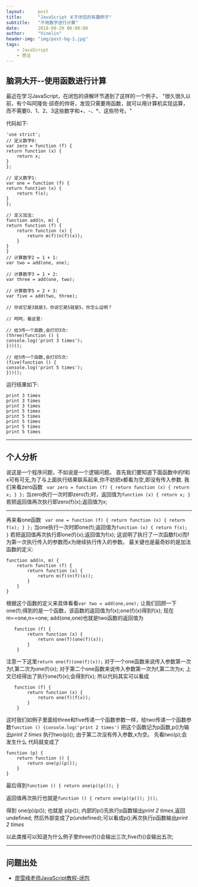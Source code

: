 ```yaml
---
layout:     post
title:      "JavaScript 关于闭包的有趣例子"
subtitle:   "不用数字进行计算"
date:       2018-09-29 00:00:00
author:     "Vinelin"
header-img: "img/post-bg-1.jpg"
tags:
    - JavaScript
    - 想法
---
```


## 脑洞大开--使用函数进行计算

最近在学习JavaScript，在闭包的讲解环节遇到了这样的一个例子。
"很久很久以前，有个叫阿隆佐·邱奇的帅哥，发现只需要用函数，就可以用计算机实现运算，而不需要0、1、2、3这些数字和+、-、\*、这些符号。"

代码如下:

    'use strict';
    // 定义数字0:
    var zero = function (f) {
    return function (x) {
        return x;
    }
    };

    // 定义数字1:
    var one = function (f) {
    return function (x) {
        return f(x);
    }
    };

    // 定义加法:
    function add(n, m) {
    return function (f) {
        return function (x) {
            return m(f)(n(f)(x));
        }
    }
    }
    // 计算数字2 = 1 + 1:
    var two = add(one, one);

    // 计算数字3 = 1 + 2:
    var three = add(one, two);

    // 计算数字5 = 2 + 3:
    var five = add(two, three);

    // 你说它是3就是3，你说它是5就是5，你怎么证明？

    // 呵呵，看这里:

    // 给3传一个函数,会打印3次:
    (three(function () {
    console.log('print 3 times');
    }))();

    // 给5传一个函数,会打印5次:
    (five(function () {
    console.log('print 5 times');
    }))();

运行结果如下:

    print 3 times
    print 3 times
    print 3 times
    print 5 times
    print 5 times
    print 5 times
    print 5 times
    print 5 times
---

## 个人分析
说这是一个程序问题，不如说是一个逻辑问题。
首先我们要知道下面函数中的f和x可有可无,为了与上面执行结果联系起来,你不妨把x都看为空,即没有传入参数.
我们来看zero函数
` var zero = function (f) {
    return function (x) {
        return x;
    }
    };`
当zero执行一次时即zero(f);时，返回值为``function (x) {
        return x;
    }``
若把返回值再次执行即zero(f)(x);返回值为x;
- - -
再来看one函数
` var one = function (f) {
    return function (x) {
        return f(x);
    }
    };`
当one执行一次时即one(f);返回值为`function (x) {
        return f(x);
    }`
若把返回值再次执行即one(f)(x);返回值为f(x);
这说明了执行了一次函数f(x)而f为第一次执行传入的参数而x为继续执行传入的参数。
最关键也是最奇妙的是加法函数的定义:

    function add(n, m) {
        return function (f) {
            return function (x) {
                return m(f)(n(f)(x));
            }
        }
    }
根据这个函数的定义来具体看看`var two = add(one,one);`
让我们回顾一下one(f);得到的是一个函数，该函数的返回值为f(x);one(f)(x)得到f(x);
现在 m==one,n==one;
add(one,one)也就是two函数的返回值为

       function (f) {
            return function (x) {
                return one(f)(one(f)(x));
            }
        }
注意一下这里`return one(f)(one(f)(x));`
对于一个one函数来说传入参数第一次为f,第二次为one(f)(x);
对于第二个one函数来说传入参数第一次为f,第二次为x;
上文已经得出了执行one(f)(x);会得到f(x);
所以代码其实可以看成

       function (f) {
            return function (x) {
                return one(f)(f(x));
            }
        }

这时我们如例子里面给three和five传递一个函数参数一样，给two传递一个函数参数`function () {console.log('print 2 times')`
把这个函数记为p函数,p()为输出*print 2 times*
执行two(p)();
由于第二次没有传入参数,x为空。
先看two(p);会发生什么
代码就变成了

    function (p) {
        return function () {
            return one(p)(p());
        }
    }
最后得到`function () {
                return one(p)(p());
            }`

返回值再次执行也就是`function () {
                return one(p)(p());
            }();`

得到 one(p)(p());
也就是  p(p());
内部的p()先执行p函数输出*print 2 times*,返回undefined;
然后外部变成了p(undefined);可以看成p();再次执行p函数输出*print 2 times*

以此类推可以知道为什么例子里three(f)()会输出三次,five(f)()会输出五次;

---

## 问题出处

* [廖雪峰老师JavaScript教程-闭包](https://www.liaoxuefeng.com/wiki/001434446689867b27157e896e74d51a89c25cc8b43bdb3000/00143449934543461c9d5dfeeb848f5b72bd012e1113d15000#0)
